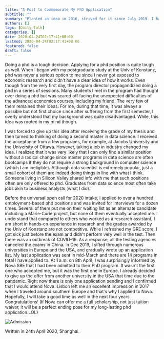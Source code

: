 ```yaml
---
title: "A Post to Commemorate My PhD Application"
subtitle: ""
summary: "Planted an idea in 2016, strived for it since July 2019. I have been never more serious and persistent."
authors: []
tags: [Daily Talk]
categories: []
date: 2020-04-24T02:17:41+08:00
lastmod: 2020-04-24T02:17:41+08:00
featured: false
draft: false
---
```


Doing a phd is a tough decision. Applying for a phd position is quite tough as well. When I began with my postgraduate study at the Univ of Konstanz, phd was never a serious option to me since I never got exposed to economic research and didn't have a clear idea of how it works. Even though from the very first day, the program director propagandized doing a phd in a series of sessions. Many students I met in the program had thought over doing a phd but was scared off facing the unexpected difficulties of the advanced economics courses, including my friend. The very few of them remained their ideas. For me, during that time, it was always a possible but not first choice since after suffering from the first semester, I overly understood that my background was quite disadvantaged. While, this idea was rooted in my mind though.

I was forced to give up this idea after receiving the grade of my thesis and then turned to thinking of doing a second master in data science. I received the acceptance from a few programs, for example, at Jacobs University and the University of Ottawa. However, taking a job in industry changed my idea. I realized that it was very likely that I can only find a similar position without a radical change since master programs in data science are often bootcamps if they do not require a strong background in computer science (which I am ineligible). Although data scientist is extremely popular, just a small cohort of them are indeed doing things in line with what I think. Someone living in Silicon Valley shared info with me that such positions often are only offered to phd. Graduates from data science most often take jobs akin to business analysts (what I did).

Before the universal open call for 2020 intake, I applied to over a hundred employment-based phd positions and was invited for interviews for a dozen times. Several of them put me on their waiting list as an alternate candidate including a Marie-Curie project, but none of them eventually accepted me. I understand that compared to others who worked as a research assistant, I am short in hands-on experience in research and the grades awarded by the Univ of Konstanz are not competitive. While I refreshed my GRE score, I got sick just before the exam and didn't perform very well in the test. Then there was an outbreak of COVID-19. As a response, all the testing agencies canceled the exams in China. In Dec 2019, I sifted through numerous universities in Europe and the USA, and gradually wrote up an application list. My last application was sent in mid-March and there are 14 programs in total I have applied to. At 1 a.m. on 8th April, I was surprisingly informed by Nova SBE that I had been admitted to their PhD program. It wasn't the first one who accepted me, but it was the first one in Europe. I already decided to give up the offer from another university in the USA that time due to the pandemic. Right now there is only one application pending and I confirmed that I would attend Nova. Lisbon left me an excellent impression in 2017 when I traveled around southern Europe and that's why I applied to Nova. Hopefully, I will take a good time as well in the next four years. Congratulations! (If Nova can offer me a full scholarship, not just tuition waiver, it will be a perfect ending pose for my long-lasting phd application.LOL)

![Admission](/nova_ad.png)

Written in 24th April 2020, Shanghai.
